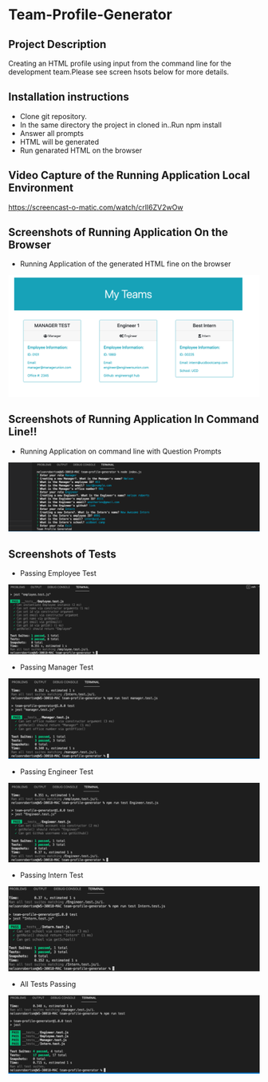 # Team-Profile-Generator

## Project Description

Creating an HTML profile using input from the command line for the development team.Please see screen hsots below for more details.

## Installation instructions 

* Clone git repository.
* In the same directory the project in cloned in..Run npm install
* Answer all prompts
* HTML will be generated
* Run genarated HTML on the browser

## Video Capture of the Running Application Local Environment
 https://screencast-o-matic.com/watch/crlI6ZV2wOw

## Screenshots of Running Application On the Browser

* Running Application  of the generated HTML fine on the browser

![Image of runing Application on the Browser](assets/images/running-application.png)


## Screenshots of Running Application In Command Line!!

* Running Application on command line with Question Prompts

![Image of runing Application](assets/images/running-app.png)


## Screenshots of Tests

*  Passing Employee Test

![Image of Passing Employee Test](assets/images/employee-test-pass.png)

* Passing Manager Test

![Image of A passing Manager Test](assets/images/manager-test-pass.png)

* Passing Engineer Test

![Image of Passing Engineer Test](assets/images/engineer-test-pass.png)

* Passing Intern Test

![Image of a pssing intern Test](assets/images/intern-test-pass.png)

* All Tests Passing

![Image of all tests pass](assets/images/all-tests-pass.png)



